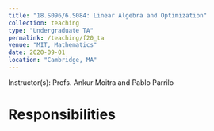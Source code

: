 ```yaml
---
title: "18.S096/6.S084: Linear Algebra and Optimization"
collection: teaching
type: "Undergraduate TA"
permalink: /teaching/f20_ta
venue: "MIT, Mathematics"
date: 2020-09-01
location: "Cambridge, MA"
---
```


Instructor(s): Profs. Ankur Moitra and Pablo Parrilo

Responsibilities
===

